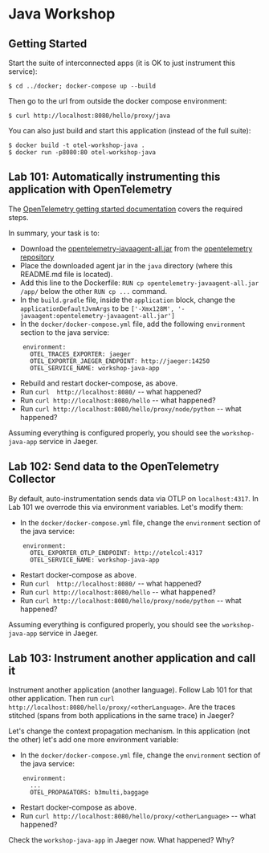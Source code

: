 # Java Workshop

## Getting Started

Start the suite of interconnected apps (it is OK to just instrument this service):

```
$ cd ../docker; docker-compose up --build
```

Then go to the url from outside the docker compose environment:

```
$ curl http://localhost:8080/hello/proxy/java
```

You can also just build and start this application (instead of the full suite):

```
$ docker build -t otel-workshop-java .
$ docker run -p8080:80 otel-workshop-java
```

## Lab 101: Automatically instrumenting this application with OpenTelemetry

The [OpenTelemetry getting started
documentation](https://github.com/open-telemetry/opentelemetry-java-instrumentation#getting-started)
covers the required steps.

In summary, your task is to:

- Download the [opentelemetry-javaagent-all.jar][otel-latest-jar] from the [opentelemetry repository][otel-release]
- Place the downloaded agent jar in the `java` directory (where this README.md file is located).
- Add this line to the Dockerfile: `RUN cp opentelemetry-javaagent-all.jar /app/` below the other `RUN cp ...` command.
- In the `build.gradle` file, inside the `application` block, change the `applicationDefaultJvmArgs` to be
  `['-Xmx128M', '-javaagent:opentelemetry-javaagent-all.jar']`
- In the `docker/docker-compose.yml` file, add the following `environment` section to the java service:
```
    environment:
      OTEL_TRACES_EXPORTER: jaeger
      OTEL_EXPORTER_JAEGER_ENDPOINT: http://jaeger:14250
      OTEL_SERVICE_NAME: workshop-java-app
```
- Rebuild and restart docker-compose, as above.
- Run `curl  http://localhost:8080/` -- what happened?
- Run `curl http://localhost:8080/hello` -- what happened?
- Run `curl http://localhost:8080/hello/proxy/node/python` -- what happened?

Assuming everything is configured properly, you should see the
`workshop-java-app` service in Jaeger.

## Lab 102: Send data to the OpenTelemetry Collector

By default, auto-instrumentation sends data via OTLP on `localhost:4317`. In
Lab 101 we overrode this via environment variables. Let's modify them:

- In the `docker/docker-compose.yml` file, change the `environment` section of the java service:
```
    environment:
      OTEL_EXPORTER_OTLP_ENDPOINT: http://otelcol:4317
      OTEL_SERVICE_NAME: workshop-java-app
```
- Restart docker-compose as above.
- Run `curl  http://localhost:8080/` -- what happened?
- Run `curl http://localhost:8080/hello` -- what happened?
- Run `curl http://localhost:8080/hello/proxy/node/python` -- what happened?

Assuming everything is configured properly, you should see the
`workshop-java-app` service in Jaeger.

## Lab 103: Instrument another application and call it

Instrument another application (another language). Follow Lab 101 for that
other application. Then run `curl
http://localhost:8080/hello/proxy/<otherLanguage>`. Are the traces stitched
(spans from both applications in the same trace) in Jaeger?

Let's change the context propagation mechanism. In this application (not the
other) let's add one more environment variable:

- In the `docker/docker-compose.yml` file, change the `environment` section of the java service:
```
    environment:
      ...
      OTEL_PROPAGATORS: b3multi,baggage
```
- Restart docker-compose as above.
- Run `curl http://localhost:8080/hello/proxy/<otherLanguage>` -- what happened?

Check the `workshop-java-app` in Jaeger now. What happened? Why?

[otel-release]: https://github.com/open-telemetry/opentelemetry-java-instrumentation/releases/latest
[otel-latest-jar]: https://github.com/open-telemetry/opentelemetry-java-instrumentation/releases/latest/download/opentelemetry-javaagent-all.jar
